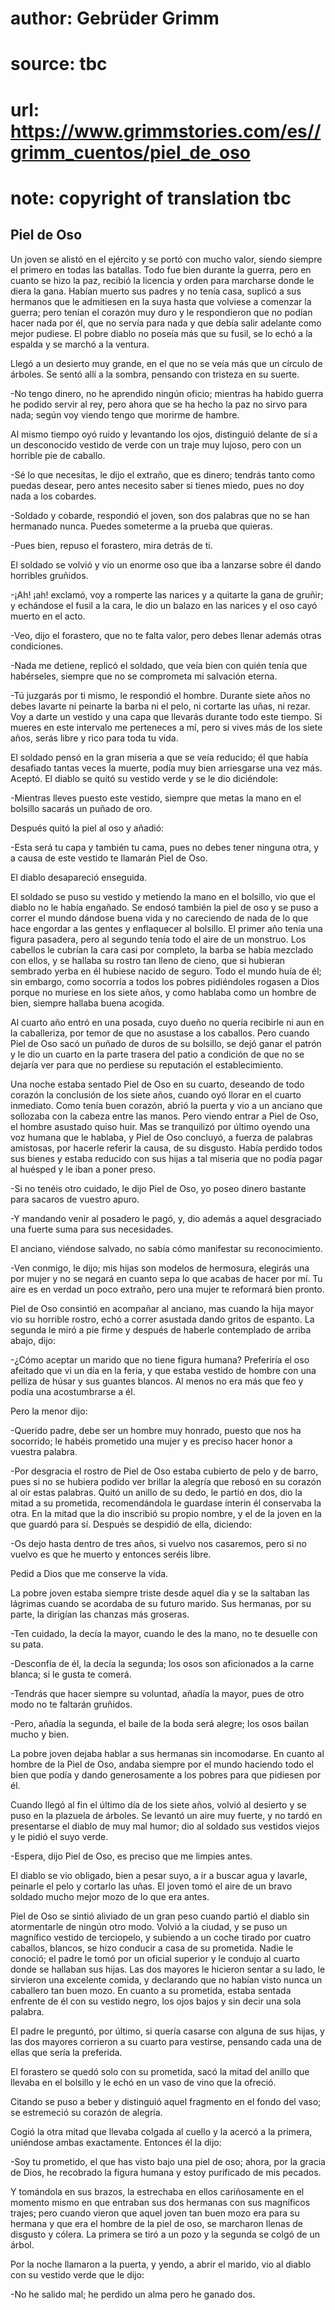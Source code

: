 # author: Gebrüder Grimm
# source: tbc
# url: https://www.grimmstories.com/es//grimm_cuentos/piel_de_oso
# note: copyright of translation tbc

## Piel de Oso 

Un joven se alistó en el ejército y se portó con mucho valor, siendo
siempre el primero en todas las batallas. Todo fue bien durante la
guerra, pero en cuanto se hizo la paz, recibió la licencia y orden para
marcharse donde le diera la gana. Habían muerto sus padres y no tenía
casa, suplicó a sus hermanos que le admitiesen en la suya hasta que
volviese a comenzar la guerra; pero tenían el corazón muy duro y le
respondieron que no podían hacer nada por él, que no servía para nada y
que debía salir adelante como mejor pudiese. El pobre diablo no poseía
más que su fusil, se lo echó a la espalda y se marchó a la ventura.

Llegó a un desierto muy grande, en el que no se veía más que un círculo
de árboles. Se sentó allí a la sombra, pensando con tristeza en su
suerte.

-No tengo dinero, no he aprendido ningún oficio; mientras ha habido
guerra he podido servir al rey, pero ahora que se ha hecho la paz no
sirvo para nada; según voy viendo tengo que morirme de hambre.

Al mismo tiempo oyó ruido y levantando los ojos, distinguió delante de
sí a un desconocido vestido de verde con un traje muy lujoso, pero con
un horrible pie de caballo.

-Sé lo que necesitas, le dijo el extraño, que es dinero; tendrás tanto
como puedas desear, pero antes necesito saber si tienes miedo, pues no
doy nada a los cobardes.

-Soldado y cobarde, respondió el joven, son dos palabras que no se han
hermanado nunca. Puedes someterme a la prueba que quieras.

-Pues bien, repuso el forastero, mira detrás de ti.

El soldado se volvió y vio un enorme oso que iba a lanzarse sobre él
dando horribles gruñidos.

-¡Ah! ¡ah! exclamó, voy a romperte las narices y a quitarte la gana de
gruñir; y echándose el fusil a la cara, le dio un balazo en las narices
y el oso cayó muerto en el acto.

-Veo, dijo el forastero, que no te falta valor, pero debes llenar además
otras condiciones.

-Nada me detiene, replicó el soldado, que veía bien con quién tenía que
habérseles, siempre que no se comprometa mi salvación eterna.

-Tú juzgarás por ti mismo, le respondió el hombre. Durante siete años no
debes lavarte ni peinarte la barba ni el pelo, ni cortarte las uñas, ni
rezar. Voy a darte un vestido y una capa que llevarás durante todo este
tiempo. Si mueres en este intervalo me perteneces a mí, pero si vives
más de los siete años, serás libre y rico para toda tu vida.

El soldado pensó en la gran miseria a que se veía reducido; él que había
desafiado tantas veces la muerte, podía muy bien arriesgarse una vez
más. Aceptó. El diablo se quitó su vestido verde y se le dio diciéndole:

-Mientras lleves puesto este vestido, siempre que metas la mano en el
bolsillo sacarás un puñado de oro.

Después quitó la piel al oso y añadió:

-Esta será tu capa y también tu cama, pues no debes tener ninguna otra,
y a causa de este vestido te llamarán Piel de Oso.

El diablo desapareció enseguida.

El soldado se puso su vestido y metiendo la mano en el bolsillo, vio que
el diablo no le había engañado. Se endosó también la piel de oso y se
puso a correr el mundo dándose buena vida y no careciendo de nada de lo
que hace engordar a las gentes y enflaquecer al bolsillo. El primer año
tenía una figura pasadera, pero al segundo tenía todo el aire de un
monstruo. Los cabellos le cubrían la cara casi por completo, la barba se
había mezclado con ellos, y se hallaba su rostro tan lleno de cieno, que
si hubieran sembrado yerba en él hubiese nacido de seguro. Todo el mundo
huía de él; sin embargo, como socorría a todos los pobres pidiéndoles
rogasen a Dios porque no muriese en los siete años, y como hablaba como
un hombre de bien, siempre hallaba buena acogida.

Al cuarto año entró en una posada, cuyo dueño no quería recibirle ni aun
en la caballeriza, por temor de que no asustase a los caballos. Pero
cuando Piel de Oso sacó un puñado de duros de su bolsillo, se dejó ganar
el patrón y le dio un cuarto en la parte trasera del patio a condición
de que no se dejaría ver para que no perdiese su reputación el
establecimiento.

Una noche estaba sentado Piel de Oso en su cuarto, deseando de todo
corazón la conclusión de los siete años, cuando oyó llorar en el cuarto
inmediato. Como tenía buen corazón, abrió la puerta y vio a un anciano
que sollozaba con la cabeza entre las manos. Pero viendo entrar a Piel
de Oso, el hombre asustado quiso huir. Mas se tranquilizó por último
oyendo una voz humana que le hablaba, y Piel de Oso concluyó, a fuerza
de palabras amistosas, por hacerle referir la causa, de su disgusto.
Había perdido todos sus bienes y estaba reducido con sus hijas a tal
miseria que no podía pagar al huésped y le iban a poner preso.

-Si no tenéis otro cuidado, le dijo Piel de Oso, yo poseo dinero
bastante para sacaros de vuestro apuro.

-Y mandando venir al posadero le pagó, y, dio además a aquel desgraciado
una fuerte suma para sus necesidades.

El anciano, viéndose salvado, no sabía cómo manifestar su
reconocimiento.

-Ven conmigo, le dijo; mis hijas son modelos de hermosura, elegirás una
por mujer y no se negará en cuanto sepa lo que acabas de hacer por mí.
Tu aire es en verdad un poco extraño, pero una mujer te reformará bien
pronto.

Piel de Oso consintió en acompañar al anciano, mas cuando la hija mayor
vio su horrible rostro, echó a correr asustada dando gritos de espanto.
La segunda le miró a pie firme y después de haberle contemplado de
arriba abajo, dijo:

-¿Cómo aceptar un marido que no tiene figura humana? Preferiría el oso
afeitado que vi un día en la feria, y que estaba vestido de hombre con
una pelliza de húsar y sus guantes blancos. Al menos no era más que feo
y podía una acostumbrarse a él.

Pero la menor dijo:

-Querido padre, debe ser un hombre muy honrado, puesto que nos ha
socorrido; le habéis prometido una mujer y es preciso hacer honor a
vuestra palabra.

-Por desgracia el rostro de Piel de Oso estaba cubierto de pelo y de
barro, pues si no se hubiera podido ver brillar la alegría que rebosó en
su corazón al oír estas palabras. Quitó un anillo de su dedo, le partió
en dos, dio la mitad a su prometida, recomendándola le guardase ínterin
él conservaba la otra. En la mitad que la dio inscribió su propio
nombre, y el de la joven en la que guardó para sí. Después se despidió
de ella, diciendo:

-Os dejo hasta dentro de tres años, si vuelvo nos casaremos, pero si no
vuelvo es que he muerto y entonces seréis libre.

Pedid a Dios que me conserve la vida.

La pobre joven estaba siempre triste desde aquel día y se la saltaban
las lágrimas cuando se acordaba de su futuro marido. Sus hermanas, por
su parte, la dirigían las chanzas más groseras.

-Ten cuidado, la decía la mayor, cuando le des la mano, no te desuelle
con su pata.

-Desconfía de él, la decía la segunda; los osos son aficionados a la
carne blanca; si le gusta te comerá.

-Tendrás que hacer siempre su voluntad, añadía la mayor, pues de otro
modo no te faltarán gruñidos.

-Pero, añadía la segunda, el baile de la boda será alegre; los osos
bailan mucho y bien.

La pobre joven dejaba hablar a sus hermanas sin incomodarse. En cuanto
al hombre de la Piel de Oso, andaba siempre por el mundo haciendo todo
el bien que podía y dando generosamente a los pobres para que pidiesen
por él.

Cuando llegó al fin el último día de los siete años, volvió al desierto
y se puso en la plazuela de árboles. Se levantó un aire muy fuerte, y no
tardó en presentarse el diablo de muy mal humor; dio al soldado sus
vestidos viejos y le pidió el suyo verde.

-Espera, dijo Piel de Oso, es preciso que me limpies antes.

El diablo se vio obligado, bien a pesar suyo, a ir a buscar agua y
lavarle, peinarle el pelo y cortarlo las uñas. El joven tomó el aire de
un bravo soldado mucho mejor mozo de lo que era antes.

Piel de Oso se sintió aliviado de un gran peso cuando partió el diablo
sin atormentarle de ningún otro modo. Volvió a la ciudad, y se puso un
magnífico vestido de terciopelo, y subiendo a un coche tirado por cuatro
caballos, blancos, se hizo conducir a casa de su prometida. Nadie le
conoció; el padre le tomó por un oficial superior y le condujo al cuarto
donde se hallaban sus hijas. Las dos mayores le hicieron sentar a su
lado, le sirvieron una excelente comida, y declarando que no habían
visto nunca un caballero tan buen mozo. En cuanto a su prometida, estaba
sentada enfrente de él con su vestido negro, los ojos bajos y sin decir
una sola palabra.

El padre le preguntó, por último, si quería casarse con alguna de sus
hijas, y las dos mayores corrieron a su cuarto para vestirse, pensando
cada una de ellas que sería la preferida.

El forastero se quedó solo con su prometida, sacó la mitad del anillo
que llevaba en el bolsillo y le echó en un vaso de vino que la ofreció.

Citando se puso a beber y distinguió aquel fragmento en el fondo del
vaso; se estremeció su corazón de alegría.

Cogió la otra mitad que llevaba colgada al cuello y la acercó a la
primera, uniéndose ambas exactamente. Entonces él la dijo:

-Soy tu prometido, el que has visto bajo una piel de oso; ahora, por la
gracia de Dios, he recobrado la figura humana y estoy purificado de mis
pecados.

Y tomándola en sus brazos, la estrechaba en ellos cariñosamente en el
momento mismo en que entraban sus dos hermanas con sus magníficos
trajes; pero cuando vieron que aquel joven tan buen mozo era para su
hermana y que era el hombre de la piel de oso, se marcharon llenas de
disgusto y cólera. La primera se tiró a un pozo y la segunda se colgó de
un árbol.

Por la noche llamaron a la puerta, y yendo, a abrir el marido, vio al
diablo con su vestido verde que le dijo:

-No he salido mal; he perdido un alma pero he ganado dos.
